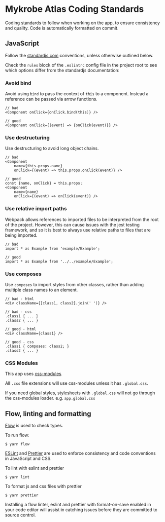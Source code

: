 # Mykrobe Atlas Coding Standards

Coding standards to follow when working on the app, to ensure consistency and quality. Code is automatically formatted on commit.

## JavaScript

Follow the [standardjs.com](http://standardjs.com) conventions, unless otherwise outlined below.

Check the `rules` block of the `.eslintrc` config file in the project root to see which options differ from the standardjs documentation:


### Avoid bind

Avoid using `bind` to pass the context of `this` to a component. Instead a reference can be passed via arrow functions.

```
// bad
<Component onClick={onClick.bind(this)} />

// good
<Component onClick={(event) => {onClick(event)}} />
```

### Use destructuring

Use destructuring to avoid long object chains.

```
// bad
<Component
	name={this.props.name}
	onClick={(event) => this.props.onClick(event)} />

// good
const {name, onClick} = this.props;
<Component
	name={name}
	onClick={(event) => onClick(event)} />
```

### Use relative import paths

Webpack allows references to imported files to be interpreted from the root of the project. However, this can cause issues with the jest testing framework, and so it is best to always use relative paths to files that are being imported.

```
// bad
import * as Example from 'example/Example';

// good
import * as Example from '../../example/Example';
```

### Use composes

Use `composes` to import styles from other classes, rather than adding multiple class names to an element.

```
// bad - html
<div className={[class1, class2].join(' ')} />

// bad - css
.class1 { ... }
.class2 { ... }

// good - html
<div className={class1} />

// good - css
.class1 { composes: class2; }
.class2 { ... }
```

### CSS Modules

This app uses [css-modules](https://github.com/css-modules/css-modules).

All `.css` file extensions will use css-modules unless it has `.global.css`.

If you need global styles, stylesheets with `.global.css` will not go through the css-modules loader. e.g. `app.global.css`


## Flow, linting and formatting

[Flow](https://flowtype.org/) is used to check types.

To run flow:

```
$ yarn flow
```

[ESLint](http://eslint.org/) and [Prettier](https://prettier.io/) are used to enforce consistency and code conventions in JavaScript and CSS.

To lint with eslint and prettier

```
$ yarn lint
```

To format js and css files with prettier

```
$ yarn prettier
```

Installing a flow linter, eslint and prettier with format-on-save enabled in your code editor will assist in catching issues before they are committed to source control.
